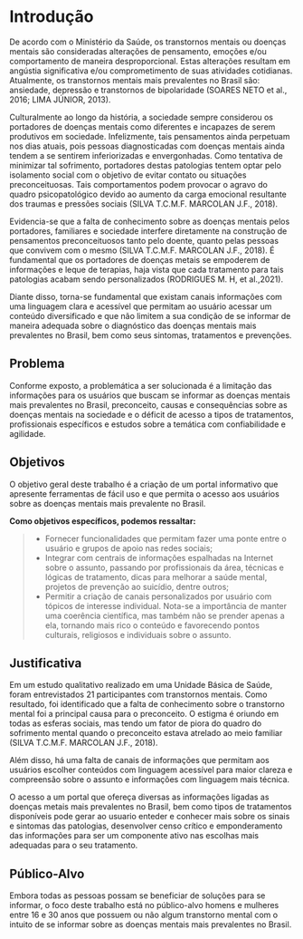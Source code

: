 # Introdução

De acordo com o Ministério da Saúde, os transtornos mentais ou doenças mentais são consideradas alterações de pensamento, emoções e/ou comportamento de maneira desproporcional. Estas alterações resultam em angústia significativa e/ou comprometimento de suas atividades cotidianas. Atualmente, os transtornos mentais mais prevalentes no Brasil são: ansiedade, depressão e transtornos de bipolaridade (SOARES NETO et al., 2016; LIMA JÚNIOR, 2013).

Culturalmente ao longo da história, a sociedade sempre considerou os portadores de doenças mentais como diferentes e incapazes de serem produtivos em sociedade. Infelizmente, tais pensamentos ainda perpetuam nos dias atuais, pois pessoas diagnosticadas com doenças mentais ainda tendem a se sentirem inferiorizadas e envergonhadas. Como tentativa de minimizar tal sofrimento, portadores destas patologias tentem optar pelo isolamento social com o objetivo de evitar contato ou situações preconceituosas. Tais comportamentos podem provocar o agravo do quadro psicopatológico devido ao aumento da carga emocional resultante dos traumas e pressões sociais (SILVA T.C.M.F. MARCOLAN J.F., 2018).

Evidencia-se que a falta de conhecimento sobre as doenças mentais pelos portadores, familiares e sociedade interfere diretamente na construção de pensamentos preconceituosos tanto pelo doente, quanto pelas pessoas que convivem com o mesmo (SILVA T.C.M.F. MARCOLAN J.F., 2018). É fundamental que os portadores de doenças metais se empoderem de informações e leque de terapias, haja vista que cada tratamento para tais patologias acabam sendo personalizados (RODRIGUES M. H, et al.,2021).

Diante disso, torna-se fundamental que existam canais informações com uma linguagem clara e acessível que permitam ao usuário acessar um conteúdo diversificado e que não limitem a sua condição de se informar de maneira adequada sobre o diagnóstico das doenças mentais mais prevalentes no Brasil, bem como seus sintomas, tratamentos e prevenções.

## Problema

Conforme exposto, a problemática a ser solucionada é a limitação das informações para os usuários que buscam se informar as doenças mentais mais prevalentes no Brasil, preconceito, causas e consequências sobre as doenças mentais na sociedade e o déficit de acesso a tipos de tratamentos, profissionais específicos e estudos sobre a temática com confiabilidade e agilidade.

## Objetivos

O objetivo geral deste trabalho é a criação de um portal informativo que apresente ferramentas de fácil uso e que permita o acesso aos usuários sobre as doenças mentais mais prevalente no Brasil.
 
**Como objetivos específicos, podemos ressaltar:**
> - Fornecer funcionalidades que permitam fazer uma ponte entre o usuário e grupos de apoio nas redes sociais;
> - Integrar com centrais de informações espalhadas na Internet sobre o assunto, passando por profissionais da área, técnicas e lógicas de tratamento, dicas para melhorar a saúde mental, projetos de prevenção ao suicídio, dentre outros;
> - Permitir a criação de canais personalizados por usuário com tópicos de interesse individual. Nota-se a importância de manter uma coerência científica, mas também não se prender apenas a ela, tornando mais rico o conteúdo e favorecendo pontos culturais, religiosos e individuais sobre o assunto.

## Justificativa

Em um estudo qualitativo realizado em uma Unidade Básica de Saúde, foram entrevistados 21 participantes com transtornos mentais. Como resultado, foi identificado que a falta de conhecimento sobre o transtorno mental foi a principal causa para o preconceito. O estigma é oriundo em todas as esferas sociais, mas tendo um fator de piora do quadro do sofrimento mental quando o preconceito estava atrelado ao meio familiar (SILVA T.C.M.F. MARCOLAN J.F., 2018).

Além disso, há uma falta de canais de informações que permitam aos usuários escolher conteúdos com linguagem acessível para maior clareza e compreensão sobre o assunto e informações com linguagem mais técnica.

O acesso a um portal que ofereça diversas as informações ligadas as doenças metais mais prevalentes no Brasil, bem como tipos de tratamentos disponíveis pode gerar ao usuario enteder e conhecer mais sobre os sinais e sintomas das patologias, desenvolver censo crítico e emponderamento das informações para ser um componente ativo nas escolhas mais adequadas para o seu tratamento. 

## Público-Alvo

Embora todas as pessoas possam se beneficiar de soluções para se informar, o foco deste trabalho está no público-alvo homens e mulheres entre 16 e 30 anos que possuem ou não algum transtorno mental com o intuito de se informar sobre as doenças mentais mais prevalentes no Brasil.
